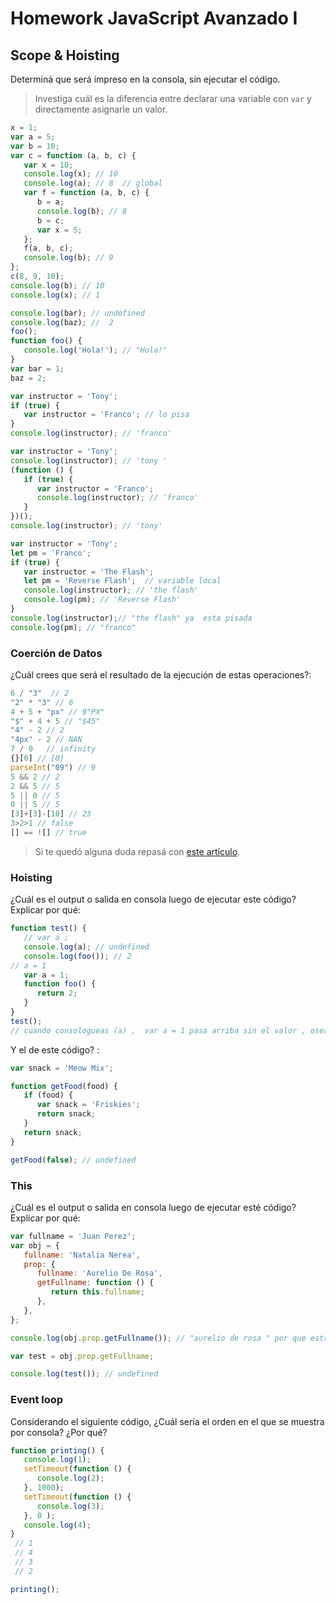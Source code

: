 # Homework JavaScript Avanzado I

## Scope & Hoisting

Determiná que será impreso en la consola, sin ejecutar el código.

> Investiga cuál es la diferencia entre declarar una variable con `var` y directamente asignarle un valor.

```javascript
x = 1;
var a = 5;
var b = 10;
var c = function (a, b, c) {
   var x = 10;
   console.log(x); // 10
   console.log(a); // 8  // global 
   var f = function (a, b, c) {
      b = a; 
      console.log(b); // 8
      b = c;
      var x = 5; 
   };
   f(a, b, c);
   console.log(b); // 9
};
c(8, 9, 10);
console.log(b); // 10  
console.log(x); // 1
```

```javascript
console.log(bar); // undefined 
console.log(baz); //  2 
foo();
function foo() {
   console.log('Hola!'); // "Hola!"
}
var bar = 1;
baz = 2;
```

```javascript
var instructor = 'Tony';
if (true) {
   var instructor = 'Franco'; // lo pisa 
}
console.log(instructor); // 'franco'
```

```javascript
var instructor = 'Tony';
console.log(instructor); // 'tony '
(function () {
   if (true) {
      var instructor = 'Franco';
      console.log(instructor); // 'franco'
   }
})();
console.log(instructor); // 'tony'
```

```javascript
var instructor = 'Tony';
let pm = 'Franco';
if (true) {
   var instructor = 'The Flash'; 
   let pm = 'Reverse Flash';  // variable local 
   console.log(instructor); // 'the flash'
   console.log(pm); // 'Reverse Flash'
}
console.log(instructor);// "the flash" ya  esta pisada 
console.log(pm); // "franco"
```

### Coerción de Datos

¿Cuál crees que será el resultado de la ejecución de estas operaciones?:

```javascript
6 / "3"  // 2 
"2" * "3" // 6 
4 + 5 + "px" // 9"PX"
"$" + 4 + 5 // "$45"
"4" - 2 // 2
"4px" - 2 // NAN
7 / 0   // infinity
{}[0] // [0]
parseInt("09") // 9 
5 && 2 // 2 
2 && 5 // 5 
5 || 0 // 5
0 || 5 // 5
[3]+[3]-[10] // 23
3>2>1 // false
[] == ![] // true
```

> Si te quedó alguna duda repasá con [este artículo](http://javascript.info/tutorial/object-conversion).

### Hoisting

¿Cuál es el output o salida en consola luego de ejecutar este código? Explicar por qué:

```javascript
function test() {
   // var a ; 
   console.log(a); // undefined
   console.log(foo()); // 2 
// a = 1 
   var a = 1;
   function foo() {
      return 2;
   }
}
test();
// cuando consologueas (a) ,  var a = 1 pasa arriba sin el valor , osea que no esta definida y abajo (a ) no queda declarada por una variable 
```

Y el de este código? :

```javascript
var snack = 'Meow Mix';

function getFood(food) {
   if (food) {
      var snack = 'Friskies';
      return snack; 
   }
   return snack; 
}

getFood(false); // undefined
```

### This

¿Cuál es el output o salida en consola luego de ejecutar esté código? Explicar por qué:

```javascript
var fullname = 'Juan Perez';
var obj = {
   fullname: 'Natalia Nerea',
   prop: {
      fullname: 'Aurelio De Rosa',
      getFullname: function () {
         return this.fullname;
      },
   },
};

console.log(obj.prop.getFullname()); // "aurelio de rosa " por que esta dentro de las llaves  

var test = obj.prop.getFullname; 

console.log(test()); // undefined  
```

### Event loop

Considerando el siguiente código, ¿Cuál sería el orden en el que se muestra por consola? ¿Por qué?

```javascript
function printing() {
   console.log(1); 
   setTimeout(function () {
      console.log(2);
   }, 1000);
   setTimeout(function () {
      console.log(3);
   }, 0 ); 
   console.log(4);
}
 // 1  
 // 4 
 // 3
 // 2 

printing();
```
